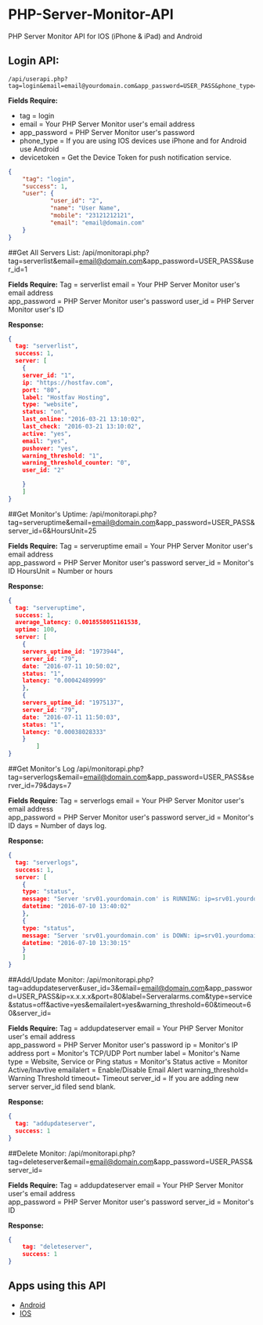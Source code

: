 # PHP-Server-Monitor-API
PHP Server Monitor API for IOS (iPhone &amp; iPad) and Android



## Login API:
```
/api/userapi.php?tag=login&email=email@yourdomain.com&app_password=USER_PASS&phone_type=iPhoneORAndroid&devicetoken=xxxxxxxxxx
```

**Fields Require:**
* tag = login
* email = Your PHP Server Monitor user's email address  
* app_password = PHP Server Monitor user's password
* phone_type = If you are using IOS devices use iPhone and for Android use Android
* devicetoken = Get the Device Token for push notification service.

```json
{
    "tag": "login",
    "success": 1,
    "user": {
            "user_id": "2",
            "name": "User Name",
            "mobile": "23121212121",
            "email": "email@domain.com"
	}
}
```


##Get All Servers List:
/api/monitorapi.php?tag=serverlist&email=email@domain.com&app_password=USER_PASS&user_id=1

**Fields Require:**
Tag = serverlist
email = Your PHP Server Monitor user's email address  
app_password = PHP Server Monitor user's password
user_id = PHP Server Monitor user's ID

**Response:**
```json
{
  tag: "serverlist",
  success: 1,
  server: [
	{
	server_id: "1",
	ip: "https://hostfav.com",
	port: "80",
	label: "Hostfav Hosting",
	type: "website",
	status: "on",
	last_online: "2016-03-21 13:10:02",
	last_check: "2016-03-21 13:10:02",
	active: "yes",
	email: "yes",
	pushover: "yes",
	warning_threshold: "1",
	warning_threshold_counter: "0",
	user_id: "2"

	}
	]
}
```



##Get Monitor's Uptime:
/api/monitorapi.php?tag=serveruptime&email=email@domain.com&app_password=USER_PASS&server_id=6&HoursUnit=25

**Fields Require:**
Tag = serveruptime
email = Your PHP Server Monitor user's email address  
app_password = PHP Server Monitor user's password
server_id = Monitor's ID
HoursUnit = Number or hours


**Response:**
```json
{
  tag: "serveruptime",
  success: 1,
  average_latency: 0.0018558051161538,
  uptime: 100,
  server: [
	{
	servers_uptime_id: "1973944",
	server_id: "79",
	date: "2016-07-11 10:50:02",
	status: "1",
	latency: "0.00042489999"
	},
	{
	servers_uptime_id: "1975137",
	server_id: "79",
	date: "2016-07-11 11:50:03",
	status: "1",
	latency: "0.00038028333"
	}
    	]
}
```

##Get Monitor's Log
/api/monitorapi.php?tag=serverlogs&email=email@domain.com&app_password=USER_PASS&server_id=79&days=7

**Fields Require:**
Tag = serverlogs
email = Your PHP Server Monitor user's email address  
app_password = PHP Server Monitor user's password
server_id = Monitor's ID
days = Number of days log.

**Response:**
```json
{
  tag: "serverlogs",
  success: 1,
  server: [
	{
	type: "status",
	message: "Server 'srv01.yourdomain.com' is RUNNING: ip=srv01.yourdomain.com, port=1",
	datetime: "2016-07-10 13:40:02"
	},
	{
	type: "status",
	message: "Server 'srv01.yourdomain.com' is DOWN: ip=srv01.yourdomain.com, port=1. Error=",
	datetime: "2016-07-10 13:30:15"
	}
	]
}
```

##Add/Update Monitor:
/api/monitorapi.php?tag=addupdateserver&user_id=3&email=email@domain.com&app_password=USER_PASS&ip=x.x.x.x&port=80&label=Serveralarms.com&type=service&status=off&active=yes&emailalert=yes&warning_threshold=60&timeout=60&server_id=

**Fields Require:**
Tag = addupdateserver
email = Your PHP Server Monitor user's email address  
app_password = PHP Server Monitor user's password
ip = Monitor's IP address
port = Monitor's TCP/UDP Port number
label = Monitor's Name
type = Website, Service or Ping
status = Monitor's Status
active = Monitor Active/Inavtive
emailalert = Enable/Disable Email Alert
warning_threshold= Warning Threshold
timeout= Timeout
server_id = If you are adding new server server_id filed send blank.

**Response:**
```json
{
  tag: "addupdateserver",
  success: 1
}
```

##Delete Monitor:
/api/monitorapi.php?tag=deleteserver&email=email@domain.com&app_password=USER_PASS&server_id=

**Fields Require:**
Tag = addupdateserver
email = Your PHP Server Monitor user's email address  
app_password = PHP Server Monitor user's password
server_id = Monitor's ID

**Response:**
```json
{
	tag: "deleteserver",
	success: 1
}
```

## Apps using this API

* [Android](https://play.google.com/store/apps/details?id=com.serveralarms.uptime)
* [IOS](https://itunes.apple.com/us/app/uptime-server-monitor/id1093560794?mt=8)
